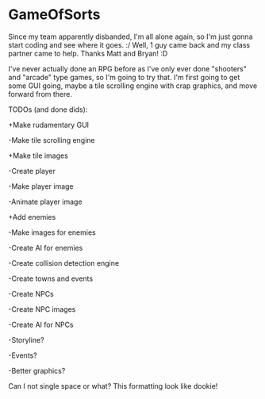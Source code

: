 GameOfSorts
===========

Since my team apparently disbanded, I'm all alone again, so I'm just gonna start coding and see where it goes. :/
Well, 1 guy came back and my class partner came to help. Thanks Matt and Bryan! :D

I've never actually done an RPG before as I've only ever done "shooters" and "arcade" type games, so I'm going to try that. I'm first going to get some GUI going, maybe a tile scrolling engine with crap graphics, and move forward from there.

TODOs (and done dids):

+Make rudamentary GUI

-Make tile scrolling engine

+Make tile images

-Create player

-Make player image

-Animate player image

+Add enemies

-Make images for enemies

-Create AI for enemies

-Create collision detection engine

-Create towns and events

-Create NPCs

-Create NPC images

-Create AI for NPCs

-Storyline?

-Events?

-Better graphics?


Can I not single space or what? This formatting look like dookie!
